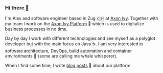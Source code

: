 ### Hi there 👋

I'm Alex and software engineer based in Zug 🇨🇭 at [Axon Ivy](https://github.com/axonivy). Together with my team I work on the [Axon Ivy Platform](https://dev.axonivy.com) 🌿 which is used to digitalize business processes in no time.

Day by day I work with different technologies and see myself as a polyglot developer but with the main focus on Java ☕. I am very interested in software architecture, DevOps, build automation and container environments 🐋 (some are calling me whale whisperer).

When I find some time, I write [blog posts](https://community.axonivy.com/t/blog) 📰 about our platform.

